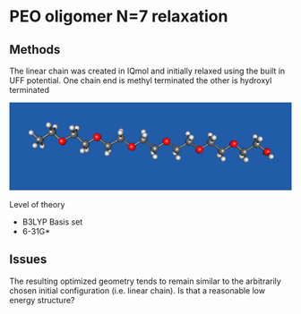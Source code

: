 # PEO oligomer N=7 relaxation

## Methods
The linear chain was created in IQmol and initially relaxed using the built in UFF potential. One chain end is methyl terminated the other is hydroxyl terminated

![alt text](https://github.com/wood-b/CompBook/blob/master/screenshots/070715_15.47.00.png?raw=true)

Level of theory
* B3LYP
Basis set
* 6-31G\*

## Issues
The resulting optimized geometry tends to remain similar to the arbitrarily chosen initial configuration (i.e. linear chain). Is that a reasonable low energy structure?

